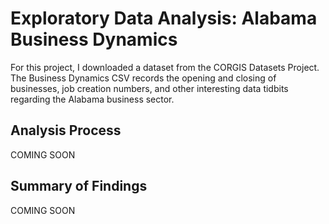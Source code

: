 # Exploratory Data Analysis: Alabama Business Dynamics

For this project, I downloaded a dataset from the CORGIS Datasets Project. The Business Dynamics CSV records the opening and closing of businesses, job creation numbers, and other interesting data tidbits regarding the Alabama business sector.

## Analysis Process

COMING SOON

## Summary of Findings

COMING SOON